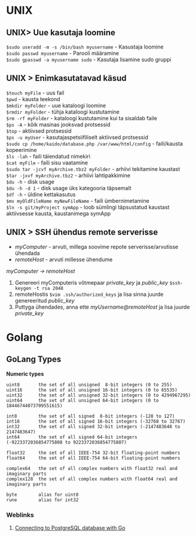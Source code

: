 # UNIX
## UNIX> Uue kasutaja loomine 
`$sudo useradd -m -s /bin/bash myusername` - Kasustaja loomine  
`$sudo passwd myusername` - Parooli määramine  
`$sudo gpasswd -a myusername sudo` - Kasutaja lisamine sudo gruppi

## UNIX > Enimkasutatavad käsud
`$touch myFile`    - uus fail  
`$pwd`             - kausta teekond  
`$mkdir myFolder` - uue kataloogi loomine  
```$rmdir myFolder``` - tühja kataloogi kustutamine  
```$rm -rf myFolder``` - kataloogi kustutamine kui ta sisaldab faile  
```$ps -A``` - kõik masinas jooksvad protsessid  
```$top``` - aktiivsed protsessid  
```$ps -u myUser``` - kasutajaspetsiifiliselt aktiivsed protsessid  
`$sudo cp /home/kaido/database.php /var/www/html/config` - faili/kausta kopeerimine  
```$ls -lah``` - faili täiendatud nimekiri  
```$cat myFile``` - faili sisu vaatamine  
```$sudo tar -jcvf myArchive.tbz2 myFolder``` - arhiivi tekitamine kaustast  
```$tar -jxvf myArchive.tbz2``` - arhiivi lahtipakkimine  
```$du -h``` - disk usage  
```$du -h -d 1``` - disk usage üks kategooria täpsemalt  
```$df -h``` - üldine kettakasutus  
```$mv myOldFileName myNewFileName``` - faili ümbernimetamine  
```$ln -s git/myProject symApp``` - loob sümlingi täpsustatud kaustast aktiivsesse kausta, kaustanimega symApp

## UNIX > SSH ühendus remote serverisse
 - *myComputer* - arvuti, millega soovime repote serverisse/arvutisse ühendada
 - *remoteHost* - arvuti millesse ühendume

*myComputer -> remoteHost*

 1. Genereeri myComputeris võtmepaar _private_key_ ja _public_key_ ```$ssh-keygen -t rsa 2048```  
 2. remoteHostis ```$vim .ssh/authorized_keys``` ja lisa sinna juurde genereeritud _public_key_
 3. Puttyga ühendades, anna ette _myUsername@remoteHost_ ja lisa juurde _private_key_

# Golang
## GoLang Types

**Numeric types**
```
uint8       the set of all unsigned  8-bit integers (0 to 255)
uint16      the set of all unsigned 16-bit integers (0 to 65535)
uint32      the set of all unsigned 32-bit integers (0 to 4294967295)
uint64      the set of all unsigned 64-bit integers (0 to 18446744073709551615)

int8        the set of all signed  8-bit integers (-128 to 127)
int16       the set of all signed 16-bit integers (-32768 to 32767)
int32       the set of all signed 32-bit integers (-2147483648 to 2147483647)
int64       the set of all signed 64-bit integers (-9223372036854775808 to 9223372036854775807)

float32     the set of all IEEE-754 32-bit floating-point numbers
float64     the set of all IEEE-754 64-bit floating-point numbers

complex64   the set of all complex numbers with float32 real and imaginary parts
complex128  the set of all complex numbers with float64 real and imaginary parts

byte        alias for uint8
rune        alias for int32
```

### Weblinks

1. [Connecting to PostgreSQL database with Go](https://www.calhoun.io/using-postgresql-with-golang/)
